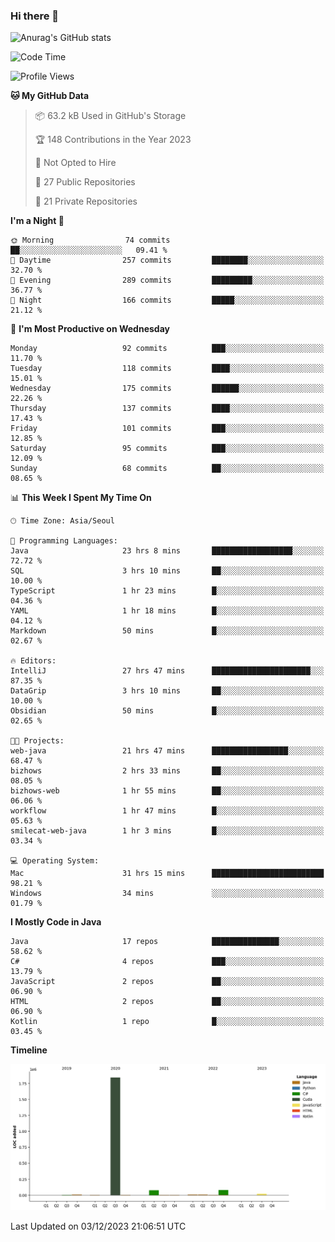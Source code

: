 ### Hi there 👋

![Anurag's GitHub stats](https://github-readme-stats.vercel.app/api?username=pllap&show_icons=true&theme=github_dark)

<!--START_SECTION:waka-->
![Code Time](http://img.shields.io/badge/Code%20Time-607%20hrs%2048%20mins-blue)

![Profile Views](http://img.shields.io/badge/Profile%20Views-0-blue)

**🐱 My GitHub Data** 

> 📦 63.2 kB Used in GitHub's Storage 
 > 
> 🏆 148 Contributions in the Year 2023
 > 
> 🚫 Not Opted to Hire
 > 
> 📜 27 Public Repositories 
 > 
> 🔑 21 Private Repositories 
 > 
**I'm a Night 🦉** 

```text
🌞 Morning                74 commits          ██░░░░░░░░░░░░░░░░░░░░░░░   09.41 % 
🌆 Daytime                257 commits         ████████░░░░░░░░░░░░░░░░░   32.70 % 
🌃 Evening                289 commits         █████████░░░░░░░░░░░░░░░░   36.77 % 
🌙 Night                  166 commits         █████░░░░░░░░░░░░░░░░░░░░   21.12 % 
```
📅 **I'm Most Productive on Wednesday** 

```text
Monday                   92 commits          ███░░░░░░░░░░░░░░░░░░░░░░   11.70 % 
Tuesday                  118 commits         ████░░░░░░░░░░░░░░░░░░░░░   15.01 % 
Wednesday                175 commits         ██████░░░░░░░░░░░░░░░░░░░   22.26 % 
Thursday                 137 commits         ████░░░░░░░░░░░░░░░░░░░░░   17.43 % 
Friday                   101 commits         ███░░░░░░░░░░░░░░░░░░░░░░   12.85 % 
Saturday                 95 commits          ███░░░░░░░░░░░░░░░░░░░░░░   12.09 % 
Sunday                   68 commits          ██░░░░░░░░░░░░░░░░░░░░░░░   08.65 % 
```


📊 **This Week I Spent My Time On** 

```text
🕑︎ Time Zone: Asia/Seoul

💬 Programming Languages: 
Java                     23 hrs 8 mins       ██████████████████░░░░░░░   72.72 % 
SQL                      3 hrs 10 mins       ██░░░░░░░░░░░░░░░░░░░░░░░   10.00 % 
TypeScript               1 hr 23 mins        █░░░░░░░░░░░░░░░░░░░░░░░░   04.36 % 
YAML                     1 hr 18 mins        █░░░░░░░░░░░░░░░░░░░░░░░░   04.12 % 
Markdown                 50 mins             █░░░░░░░░░░░░░░░░░░░░░░░░   02.67 % 

🔥 Editors: 
IntelliJ                 27 hrs 47 mins      ██████████████████████░░░   87.35 % 
DataGrip                 3 hrs 10 mins       ██░░░░░░░░░░░░░░░░░░░░░░░   10.00 % 
Obsidian                 50 mins             █░░░░░░░░░░░░░░░░░░░░░░░░   02.65 % 

🐱‍💻 Projects: 
web-java                 21 hrs 47 mins      █████████████████░░░░░░░░   68.47 % 
bizhows                  2 hrs 33 mins       ██░░░░░░░░░░░░░░░░░░░░░░░   08.05 % 
bizhows-web              1 hr 55 mins        ██░░░░░░░░░░░░░░░░░░░░░░░   06.06 % 
workflow                 1 hr 47 mins        █░░░░░░░░░░░░░░░░░░░░░░░░   05.63 % 
smilecat-web-java        1 hr 3 mins         █░░░░░░░░░░░░░░░░░░░░░░░░   03.34 % 

💻 Operating System: 
Mac                      31 hrs 15 mins      █████████████████████████   98.21 % 
Windows                  34 mins             ░░░░░░░░░░░░░░░░░░░░░░░░░   01.79 % 
```

**I Mostly Code in Java** 

```text
Java                     17 repos            ███████████████░░░░░░░░░░   58.62 % 
C#                       4 repos             ███░░░░░░░░░░░░░░░░░░░░░░   13.79 % 
JavaScript               2 repos             ██░░░░░░░░░░░░░░░░░░░░░░░   06.90 % 
HTML                     2 repos             ██░░░░░░░░░░░░░░░░░░░░░░░   06.90 % 
Kotlin                   1 repo              █░░░░░░░░░░░░░░░░░░░░░░░░   03.45 % 
```



**Timeline**

![Lines of Code chart](https://raw.githubusercontent.com/pllap/pllap/main/assets/bar_graph.png)


 Last Updated on 03/12/2023 21:06:51 UTC
<!--END_SECTION:waka-->


<!--
**pllap/pllap** is a ✨ _special_ ✨ repository because its `README.md` (this file) appears on your GitHub profile.

Here are some ideas to get you started:

- 🔭 I’m currently working on ...
- 🌱 I’m currently learning ...
- 👯 I’m looking to collaborate on ...
- 🤔 I’m looking for help with ...
- 💬 Ask me about ...
- 📫 How to reach me: ...
- 😄 Pronouns: ...
- ⚡ Fun fact: ...
-->
